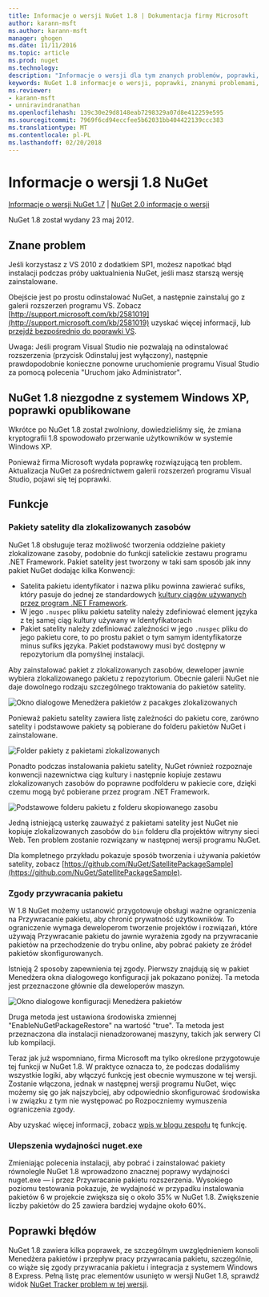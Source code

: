 ```yaml
---
title: Informacje o wersji NuGet 1.8 | Dokumentacja firmy Microsoft
author: karann-msft
ms.author: karann-msft
manager: ghogen
ms.date: 11/11/2016
ms.topic: article
ms.prod: nuget
ms.technology: 
description: "Informacje o wersji dla tym znanych problemów, poprawki, dodatkowe funkcje i dcr 1.8 NuGet."
keywords: NuGet 1.8 informacje o wersji, poprawki, znanymi problemami, nowe funkcje, dcr
ms.reviewer:
- karann-msft
- unniravindranathan
ms.openlocfilehash: 139c30e29d8148eab7298329a07d8e412259e595
ms.sourcegitcommit: 7969f6cd94eccfee5b62031bb404422139ccc383
ms.translationtype: MT
ms.contentlocale: pl-PL
ms.lasthandoff: 02/20/2018
---
```

# <a name="nuget-18-release-notes"></a>Informacje o wersji 1.8 NuGet

[Informacje o wersji NuGet 1.7](../release-notes/nuget-1.7.md) | [NuGet 2.0 informacje o wersji](../release-notes/nuget-2.0.md)

NuGet 1.8 został wydany 23 maj 2012.

## <a name="known-installation-issue"></a>Znane problem
Jeśli korzystasz z VS 2010 z dodatkiem SP1, możesz napotkać błąd instalacji podczas próby uaktualnienia NuGet, jeśli masz starszą wersję zainstalowane.

Obejście jest po prostu odinstalować NuGet, a następnie zainstaluj go z galerii rozszerzeń programu VS.  Zobacz [http://support.microsoft.com/kb/2581019](http://support.microsoft.com/kb/2581019) uzyskać więcej informacji, lub [przejdź bezpośrednio do poprawki VS](http://bit.ly/vsixcertfix).

Uwaga: Jeśli program Visual Studio nie pozwalają na odinstalować rozszerzenia (przycisk Odinstaluj jest wyłączony), następnie prawdopodobnie konieczne ponowne uruchomienie programu Visual Studio za pomocą polecenia "Uruchom jako Administrator".

## <a name="nuget-18-incompatible-with-windows-xp-hotfix-published"></a>NuGet 1.8 niezgodne z systemem Windows XP, poprawki opublikowane

Wkrótce po NuGet 1.8 został zwolniony, dowiedzieliśmy się, że zmiana kryptografii 1.8 spowodowało przerwanie użytkowników w systemie Windows XP.

Ponieważ firma Microsoft wydała poprawkę rozwiązującą ten problem.  Aktualizacja NuGet za pośrednictwem galerii rozszerzeń programu Visual Studio, pojawi się tej poprawki.

## <a name="features"></a>Funkcje

### <a name="satellite-packages-for-localized-resources"></a>Pakiety satelity dla zlokalizowanych zasobów
NuGet 1.8 obsługuje teraz możliwość tworzenia oddzielne pakiety zlokalizowane zasoby, podobnie do funkcji satelickie zestawu programu .NET Framework.  Pakiet satelity jest tworzony w taki sam sposób jak inny pakiet NuGet dodając kilka Konwencji:

* Satelita pakietu identyfikator i nazwa pliku powinna zawierać sufiks, który pasuje do jednej ze standardowych [kultury ciągów używanych przez program .NET Framework](http://msdn.microsoft.com/goglobal/bb896001.aspx).
* W jego `.nuspec` pliku pakietu satelity należy zdefiniować element języka z tej samej ciąg kultury używany w Identyfikatorach
* Pakiet satelity należy zdefiniować zależności w jego `.nuspec` pliku do jego pakietu core, to po prostu pakiet o tym samym identyfikatorze minus sufiks języka.  Pakiet podstawowy musi być dostępny w repozytorium dla pomyślnej instalacji.

Aby zainstalować pakiet z zlokalizowanych zasobów, deweloper jawnie wybiera zlokalizowanego pakietu z repozytorium. Obecnie galerii NuGet nie daje dowolnego rodzaju szczególnego traktowania do pakietów satelity.

![Okno dialogowe Menedżera pakietów z pacakges zlokalizowanych](./media/dlg-w-loc-packs.png)

Ponieważ pakietu satelity zawiera listę zależności do pakietu core, zarówno satelity i podstawowe pakiety są pobierane do folderu pakietów NuGet i zainstalowane.

![Folder pakiety z pakietami zlokalizowanych](./media/fldr-loc-packs.png)

Ponadto podczas instalowania pakietu satelity, NuGet również rozpoznaje konwencji nazewnictwa ciąg kultury i następnie kopiuje zestawu zlokalizowanych zasobów do poprawne podfolderu w pakiecie core, dzięki czemu mogą być pobierane przez program .NET Framework.

![Podstawowe folderu pakietu z folderu skopiowanego zasobu](./media/fldr-copied-loc.png)

Jedną istniejącą usterkę zauważyć z pakietami satelity jest NuGet nie kopiuje zlokalizowanych zasobów do `bin` folderu dla projektów witryny sieci Web.  Ten problem zostanie rozwiązany w następnej wersji programu NuGet.

Dla kompletnego przykładu pokazuje sposób tworzenia i używania pakietów satelity, zobacz [https://github.com/NuGet/SatellitePackageSample](https://github.com/NuGet/SatellitePackageSample).

### <a name="package-restore-consent"></a>Zgody przywracania pakietu
W 1.8 NuGet możemy ustanowić przygotowuje obsługi ważne ograniczenia na Przywracanie pakietu, aby chronić prywatność użytkowników. To ograniczenie wymaga deweloperom tworzenie projektów i rozwiązań, które używają Przywracanie pakietu do jawnie wyrażenia zgody na przywracanie pakietów na przechodzenie do trybu online, aby pobrać pakiety ze źródeł pakietów skonfigurowanych.

Istnieją 2 sposoby zapewnienia tej zgody. Pierwszy znajdują się w pakiet Menedżera okna dialogowego konfiguracji jak pokazano poniżej.  Ta metoda jest przeznaczone głównie dla deweloperów maszyn.

![Okno dialogowe konfiguracji Menedżera pakietów](./media/pr-consent-configdlg.png)

Druga metoda jest ustawiona środowiska zmiennej "EnableNuGetPackageRestore" na wartość "true".  Ta metoda jest przeznaczona dla instalacji nienadzorowanej maszyny, takich jak serwery CI lub kompilacji.

Teraz jak już wspomniano, firma Microsoft ma tylko określone przygotowuje tej funkcji w NuGet 1.8.  W praktyce oznacza to, że podczas dodaliśmy wszystkie logiki, aby włączyć funkcję jest obecnie wymuszone w tej wersji. Zostanie włączona, jednak w następnej wersji programu NuGet, więc możemy się go jak najszybciej, aby odpowiednio skonfigurować środowiska i w związku z tym nie występować po Rozpoczniemy wymuszenia ograniczenia zgody.

Aby uzyskać więcej informacji, zobacz [wpis w blogu zespołu](http://blog.nuget.org/20120518/package-restore-and-consent.html) tę funkcję.

### <a name="nugetexe-performance-improvements"></a>Ulepszenia wydajności nuget.exe
Zmieniając polecenia instalacji, aby pobrać i zainstalować pakiety równolegle NuGet 1.8 wprowadzono znacznej poprawy wydajności nuget.exe — i przez Przywracanie pakietu rozszerzenia.  Wysokiego poziomu testowania pokazuje, że wydajność w przypadku instalowania pakietów 6 w projekcie zwiększa się o około 35% w NuGet 1.8.  Zwiększenie liczby pakietów do 25 zawiera bardziej wydajne około 60%.

## <a name="bug-fixes"></a>Poprawki błędów
NuGet 1.8 zawiera kilka poprawek, ze szczególnym uwzględnieniem konsoli Menedżera pakietów i przepływ pracy przywracania pakietu, szczególnie, co wiąże się zgody przywracania pakietu i integracja z systemem Windows 8 Express.
Pełną listę prac elementów usunięto w wersji NuGet 1.8, sprawdź widok [NuGet Tracker problem w tej wersji](http://nuget.codeplex.com/workitem/list/advanced?keyword=&status=Closed&type=All&priority=All&release=NuGet%201.8&assignedTo=All&component=All&sortField=Votes&sortDirection=Descending&page=0).
